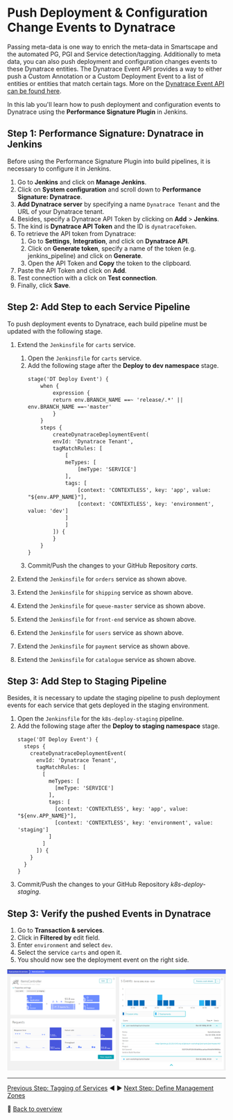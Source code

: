 # Push Deployment & Configuration Change Events to Dynatrace

Passing meta-data is one way to enrich the meta-data in Smartscape and the automated PG, PGI and Service detection/tagging. Additionally to meta data, you can also push deployment and configuration changes events to these Dynatrace entities. The Dynatrace Event API provides a way to either push a Custom Annotation or a Custom Deployment Event to a list of entities or entities that match certain tags. More on the [Dynatrace Event API can be found here](https://www.dynatrace.com/support/help/dynatrace-api/events/how-do-i-push-events-from-3rd-party-systems/).

In this lab you'll learn how to push deployment and configuration events to Dynatrace using the **Performance Signature Plugin** in Jenkins.

## Step 1: Performance Signature: Dynatrace in Jenkins
Before using the Performance Signature Plugin into build pipelines, it is necessary to configure it in Jenkins.
1. Go to **Jenkins** and click on **Manage Jenkins**.
1. Click on **System configuration** and scroll down to **Performance Signature: Dynatrace**.
1. **Add Dynatrace server** by specifying a name `Dynatrace Tenant` and the URL of your Dynatrace tenant.
1. Besides, specify a Dynatrace API Token by clicking on **Add** > **Jenkins**.
1. The kind is **Dynatrace API Token** and the ID is `dynatraceToken`.
1. To retrieve the API token from Dynatrace:
    1. Go to **Settings**, **Integration**, and click on **Dynatrace API**.
    1. Click on **Generate token**, specify a name of the token (e.g. jenkins_pipeline) and click on **Generate**.
    1. Open the API Token and **Copy** the token to the clipboard.
1. Paste the API Token and click on **Add**.
1. Test connection with a click on **Test connection**.
1. Finally, click **Save**.

## Step 2: Add Step to each Service Pipeline
To push deployment events to Dynatrace, each build pipeline must be updated with the following stage. 

1. Extend the `Jenkinsfile` for `carts` service. 
    1. Open the `Jenkinsfile` for `carts` service. 
    1. Add the following stage after the **Deploy to dev namespace** stage.
        ```
        stage('DT Deploy Event') {
            when {
                expression {
                return env.BRANCH_NAME ==~ 'release/.*' || env.BRANCH_NAME ==~'master'
                }
            }
            steps {
                createDynatraceDeploymentEvent(
                envId: 'Dynatrace Tenant',
                tagMatchRules: [
                    [
                    meTypes: [
                        [meType: 'SERVICE']
                    ],
                    tags: [
                        [context: 'CONTEXTLESS', key: 'app', value: "${env.APP_NAME}"],
                        [context: 'CONTEXTLESS', key: 'environment', value: 'dev']
                    ]
                    ]
                ]) {
                }
            }
        }
        ```
    1. Commit/Push the changes to your GitHub Repository *carts*.

1. Extend the `Jenkinsfile` for `orders` service as shown above. 
1. Extend the `Jenkinsfile` for `shipping` service as shown above. 
1. Extend the `Jenkinsfile` for `queue-master` service as shown above. 
1. Extend the `Jenkinsfile` for `front-end` service as shown above. 
1. Extend the `Jenkinsfile` for `users` service as shown above. 
1. Extend the `Jenkinsfile` for `payment` service as shown above.
1. Extend the `Jenkinsfile` for `catalogue` service as shown above.

## Step 3: Add Step to Staging Pipeline
Besides, it is necessary to update the staging pipeline to push deployment events for each service that gets deployed in the staging environment.

1. Open the `Jenkinsfile` for the `k8s-deploy-staging` pipeline.
1. Add the following stage after the **Deploy to staging namespace** stage.
    ```
    stage('DT Deploy Event') {
      steps {
        createDynatraceDeploymentEvent(
          envId: 'Dynatrace Tenant',
          tagMatchRules: [
            [
              meTypes: [
                [meType: 'SERVICE']
              ],
              tags: [
                [context: 'CONTEXTLESS', key: 'app', value: "${env.APP_NAME}"],
                [context: 'CONTEXTLESS', key: 'environment', value: 'staging']
              ]
            ]
          ]) {
        }
      }
    }
    ```
1. Commit/Push the changes to your GitHub Repository *k8s-deploy-staging*.

## Step 3: Verify the pushed Events in Dynatrace

1. Go to **Transaction & services**.
1. Click in **Filtered by** edit field.
1. Enter `environment` and select `dev`.
1. Select the service `carts` and open it.
1. You should now see the deployment event on the right side.

![deployment_events](../assets/deployment_events.png)

---

[Previous Step: Tagging of Services](../03_Tagging_of_Services) :arrow_backward: :arrow_forward: [Next Step: Define Management Zones](../05_Define_Management_Zones)

:arrow_up_small: [Back to overview](../)